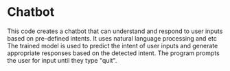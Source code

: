 # Chatbot
This code creates a chatbot that can understand and respond to user inputs based on pre-defined intents. It uses natural language processing and etc The trained model is used to predict the intent of user inputs and generate appropriate responses based on the detected intent. The program prompts the user for input until they type "quit".
